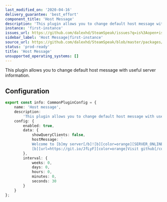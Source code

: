 ```yaml
---
last_modified_on: '2020-04-16'
delivery_guarantee: 'best_effort'
component_title: 'Host Message'
description: 'This plugin allows you to change default host message with useful server information.'
instance: 'first-instance'
issues_url: https://github.com/dalexhd/SteamSpeak/issues?q=is%3Aopen+is%3Aissue
sidebar_label: 'Host Message|first-instance'
source_url: https://github.com/dalexhd/SteamSpeak/blob/master/packages/server/src/core/TeamSpeak/plugins/first-instance/host_message.ts
status: 'prod-ready'
title: 'Host Message'
unsupported_operating_systems: []
---
```


This plugin allows you to change default host message with useful server information.

## Configuration

```typescript
export const info: CommonPluginConfig = {
	name: 'Host message',
	description:
		'This plugin allows you to change default host message with useful server information.',
	config: {
		enabled: true,
		data: {
			showQueryClients: false,
			hostMessage: `
			Welcome to [b]my server[/b]![b][color=orange][SERVER_ONLINE]/[SERVER_MAX_CLIENTS][/color][/b] users online!
			[b][url=https://git.io/JfLyF][color=orange]Visit github[/color][/url][/b]`
		},
		interval: {
			weeks: 0,
			days: 0,
			hours: 0,
			minutes: 0,
			seconds: 30
		}
	}
};
```
